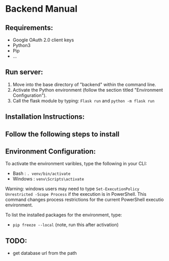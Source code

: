 # Backend Manual

## Requirements:

- Google OAuth 2.0 client keys
- Python3
- Pip
- ...

## Run server:

1. Move into the base directory of "backend" within the command line.
2. Activate the Python environment (follow the section titled "Environment Configuration").
3. Call the flask module by typing: `Flask run` and `python -m flask run`

## Installation Instructions:

Follow the following steps to install
- 

## Environment Configuration:

To activate the environment varibles, type the following in your CLI:
- Bash : `. venv/bin/activate`
- Windows : `venv\Scripts\activate`

Warning: windows users may need to type `Set-ExecutionPolicy Unrestricted -Scope Process` if the execution is in PowerShell. This command changes process restrictions for the current PowerShell executio environment.

To list the installed packages for the environment, type:
- `pip freeze --local` (note, run this after activation)

## TODO:

- get database url from the path